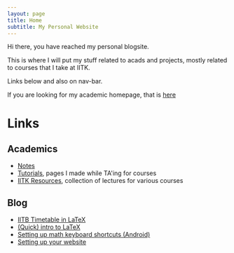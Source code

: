 ```yaml
--- 
layout: page
title: Home
subtitle: My Personal Website
---
```

Hi there, you have reached my personal blogsite.

This is where I will put my stuff related to acads and projects, mostly related to courses that I take at IITK. 

Links below and also on nav-bar. 

If you are looking for my academic homepage, that is [here](https://yatharth0610.github.io)

# Links

## Academics
* [Notes](/notes)
* [Tutorials](/tuts), pages I made while TA'ing for courses
* [IITK Resources](/iitk-resources), collection of lectures for various courses

## Blog
* [IITB Timetable in LaTeX](/timetable/)
* [(Quick) intro to LaTeX](/latex)
* [Setting up math keyboard shortcuts (Android)](/shortcuts)
* [Setting up your website](/website)
